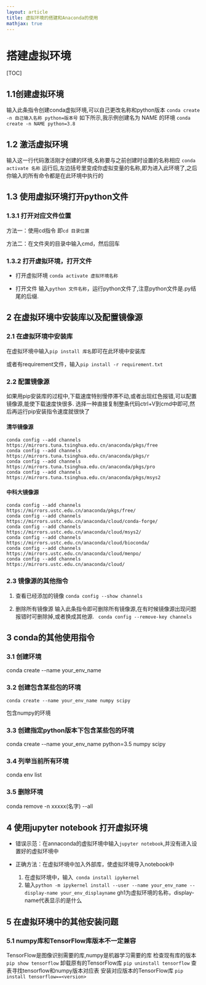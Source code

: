 ```yaml
---
layout: article
title: 虚拟环境的搭建和Anaconda的使用
mathjax: true
---
```


# 搭建虚拟环境

[TOC]

## 1.1创建虚拟环境
输入此条指令创建conda虚拟环境,可以自己更改名称和python版本
```conda create -n 自己输入名称 python=版本号```
如下所示,我示例创建名为 NAME 的环境
```conda create -n NAME python=3.8 ```

## 1.2 激活虚拟环境
输入这一行代码激活刚才创建的环境,名称要与之前创建时设置的名称相应
``` conda activate 名称 ```
运行后,左边括号里变成你虚拟变量的名称,即为进入此环境了,之后你输入的所有命令都是在此环境中执行的

## 1.3 使用虚拟环境打开python文件
### 1.3.1 打开对应文件位置
方法一：使用cd指令
即``` cd 目录位置  ```

方法二：在文件夹的目录中输入cmd，然后回车

### 1.3.2 打开虚拟环境，打开文件
- 打开虚拟环境 ``` conda activate 虚拟环境名称 ```

- 打开文件
输入```python 文件名称```，运行python文件了,注意python文件是.py结尾的后缀.

## 2 在虚拟环境中安装库以及配置镜像源

### 2.1 在虚拟环境中安装库
在虚拟环境中输入```pip install 库名```即可在此环境中安装库

或者有requirement文件，输入``` pip install -r requirement.txt ```


### 2.2 配置镜像源
如果用pip安装库的过程中,下载速度特别慢停滞不动,或者出现红色报错,可以配置镜像源,能使下载速度快很多.
选择一种直接复制整条代码ctrl+V到cmd中即可,然后再运行pip安装指令速度就很快了
#### 清华镜像源
```conda config --add channels  https://mirrors.tuna.tsinghua.edu.cn/anaconda/pkgs/main
conda config --add channels  https://mirrors.tuna.tsinghua.edu.cn/anaconda/pkgs/free
conda config --add channels  https://mirrors.tuna.tsinghua.edu.cn/anaconda/pkgs/r
conda config --add channels  https://mirrors.tuna.tsinghua.edu.cn/anaconda/pkgs/pro
conda config --add channels  https://mirrors.tuna.tsinghua.edu.cn/anaconda/pkgs/msys2 
```

#### 中科大镜像源
```conda config --add channels https://mirrors.ustc.edu.cn/anaconda/pkgs/main/
conda config --add channels https://mirrors.ustc.edu.cn/anaconda/pkgs/free/
conda config --add channels https://mirrors.ustc.edu.cn/anaconda/cloud/conda-forge/
conda config --add channels https://mirrors.ustc.edu.cn/anaconda/cloud/msys2/
conda config --add channels https://mirrors.ustc.edu.cn/anaconda/cloud/bioconda/
conda config --add channels https://mirrors.ustc.edu.cn/anaconda/cloud/menpo/
conda config --add channels https://mirrors.ustc.edu.cn/anaconda/cloud/
```
### 2.3 镜像源的其他指令
1. 查看已经添加的镜像
```conda config --show channels```

2. 删除所有镜像源
输入此条指令即可删除所有镜像源,在有时候镜像源出现问题报错时可删除掉,或者换成其他源.
``` conda config --remove-key channels```

## 3 conda的其他使用指令
### 3.1 创建环境
conda create --name your_env_name

### 3.2 创建包含某些包的环境
```conda create --name your_env_name numpy scipy```

包含numpy的环境
### 3.3 创建指定python版本下包含某些包的环境
conda create --name your_env_name python=3.5 numpy scipy

### 3.4 列举当前所有环境
conda env list

### 3.5 删除环境

conda remove -n xxxxx(名字) --all


## 4 使用jupyter notebook 打开虚拟环境

- 错误示范：在annaconda的虚拟环境中输入```jupyter notebook```,并没有进入设置好的虚拟环境中

- 正确方法：在虚拟环境中加入外部库，使虚拟环境导入notebook中
    1. 在虚拟环境中，输入``` conda install ipykernel```
    2. 输入```python -m ipykernel install --user --name your_env_name --display-name your_env_displayname```
    gh1为虚拟环境的名称，display-name代表显示的是什么


## 5 在虚拟环境中的其他安装问题
### 5.1 numpy库和TensorFlow库版本不一定兼容
TensorFlow是图像识别需要的库,numpy是机器学习需要的库
检查现有库的版本 `pip show tensorflow`
卸载原有的TensorFlow库 `pip uninstall tensorflow`
查表寻找tensorflow和numpy版本对应表
安装对应版本的TensorFlow库 `pip install tensorflow==<version>`



